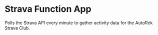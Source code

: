# Strava Function App

Polls the Strava API every minute to gather activity data for the AutoRek Strava Club.